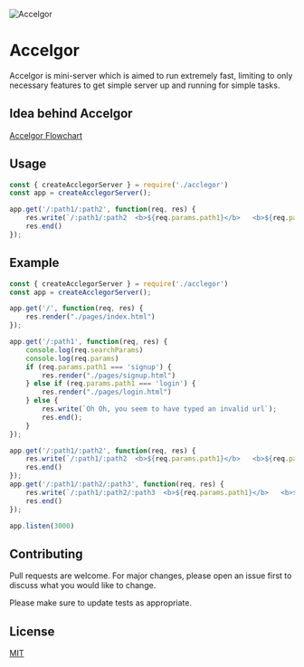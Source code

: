 ![Accelgor](https://i.imgur.com/flgoNKl.png)

# Accelgor

Accelgor is mini-server which is aimed to run extremely fast, limiting to only necessary features to get simple server up and running for simple tasks.

## Idea behind Accelgor
[Accelgor Flowchart](https://whimsical.com/2QzAFYTuUBFevKvs3RJRZQ)

## Usage

```js
const { createAcclegorServer } = require('./acclegor')
const app = createAcclegorServer();

app.get('/:path1/:path2', function(req, res) {
    res.write(`/:path1/:path2  <b>${req.params.path1}</b>   <b>${req.params.path2}</b>`); //end the response
    res.end()
});
```

## Example
```js
const { createAcclegorServer } = require('./acclegor')
const app = createAcclegorServer();

app.get('/', function(req, res) {
    res.render("./pages/index.html")
});

app.get('/:path1', function(req, res) {
    console.log(req.searchParams)
    console.log(req.params)
    if (req.params.path1 === 'signup') {
        res.render("./pages/signup.html")
    } else if (req.params.path1 === 'login') {
        res.render("./pages/login.html")
    } else {
        res.write(`Oh Oh, you seem to have typed an invalid url`);
        res.end();
    }
});

app.get('/:path1/:path2', function(req, res) {
    res.write(`/:path1/:path2  <b>${req.params.path1}</b>   <b>${req.params.path2}</b>`); //end the response
    res.end()
});
app.get('/:path1/:path2/:path3', function(req, res) {
    res.write(`/:path1/:path2/:path3  <b>${req.params.path1}</b>   <b>${req.params.path2}</b> <b>${req.params.path3}</b>`);
    res.end()
});

app.listen(3000)
```

## Contributing
Pull requests are welcome. For major changes, please open an issue first to discuss what you would like to change.

Please make sure to update tests as appropriate.

## License
[MIT](https://choosealicense.com/licenses/mit/)
